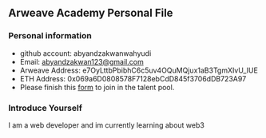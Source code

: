 ## Arweave Academy Personal File

### Personal information

- github account: abyandzakwanwahyudi
- Email: [abyandzakwan123@gmail.com](mailto\:abyandzakwan123@gmail.com)
- Arweave Address: e7OyLttbPbibhC6c5uv4OQuMQjux1aB3TgmXIvU_IUE
- ETH Address: 0x069a6D0808578F7128ebCdD845f3706dDB723A97
- Please finish this [form](https://docs.google.com/forms/d/e/1FAIpQLSfWA5fIIcBgmRppm3jNz5vmf9Mai_QMVil-2pO4r7YKn_Zhtw/viewform?usp=sf_link) to join in the talent pool.

### Introduce Yourself

I am a web developer and im currently learning about web3
